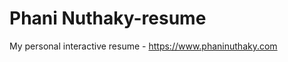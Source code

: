 Phani Nuthaky-resume
===================

My personal interactive resume - https://www.phaninuthaky.com
